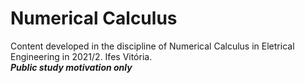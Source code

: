 # Numerical Calculus
Content developed in the discipline of Numerical Calculus in Eletrical Engineering in 2021/2. Ifes Vitória.
<br>***Public study motivation only***
